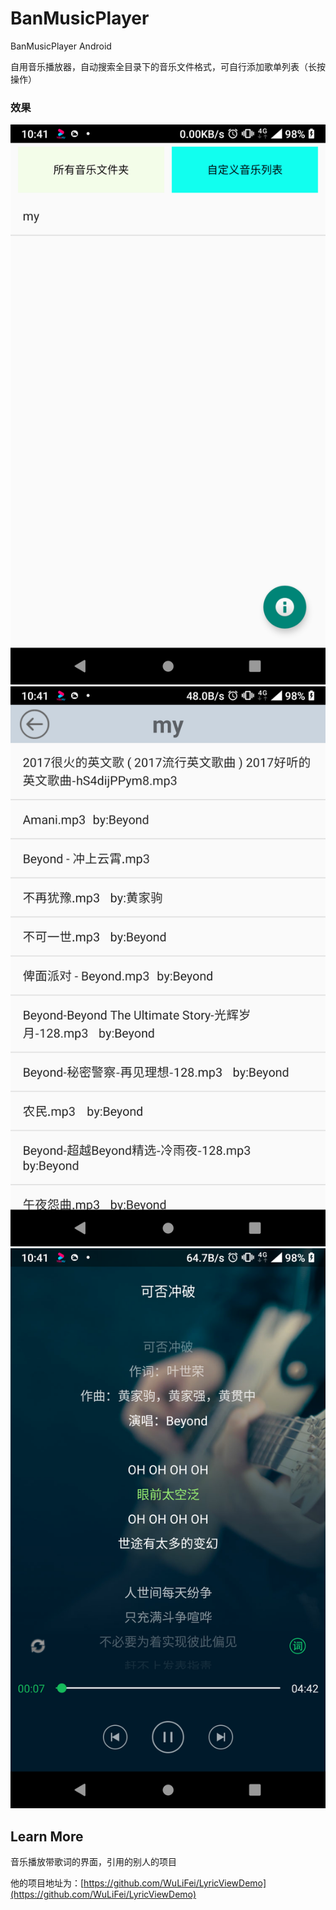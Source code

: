# BanMusicPlayer
BanMusicPlayer Android

自用音乐播放器，自动搜索全目录下的音乐文件格式，可自行添加歌单列表（长按操作）

### 效果
![pic1](https://raw.githubusercontent.com/h93910/BanMusicPlayer/master/show/Screenshot_2020-10-10-10-41-02.png)
![pic2](https://raw.githubusercontent.com/h93910/BanMusicPlayer/master/show/Screenshot_2020-10-10-10-41-19.png)
![pic3](https://raw.githubusercontent.com/h93910/BanMusicPlayer/master/show/Screenshot_2020-10-10-10-41-39.png)

## Learn More

音乐播放带歌词的界面，引用的别人的项目

他的项目地址为：[https://github.com/WuLiFei/LyricViewDemo](https://github.com/WuLiFei/LyricViewDemo)

